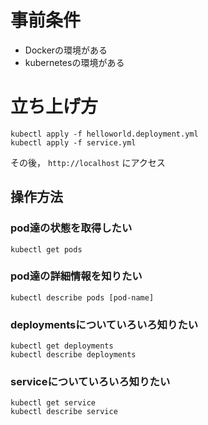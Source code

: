 # 事前条件
- Dockerの環境がある
- kubernetesの環境がある

# 立ち上げ方
```
kubectl apply -f helloworld.deployment.yml
kubectl apply -f service.yml
```

その後， `http://localhost` にアクセス

## 操作方法
### pod達の状態を取得したい

```
kubectl get pods
```

### pod達の詳細情報を知りたい

```
kubectl describe pods [pod-name]
```

### deploymentsについていろいろ知りたい
```
kubectl get deployments
kubectl describe deployments
```

### serviceについていろいろ知りたい
```
kubectl get service
kubectl describe service
```